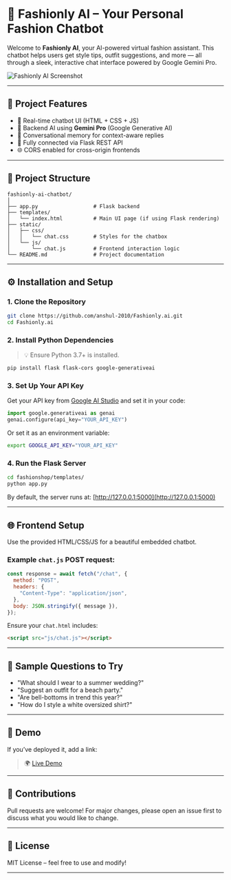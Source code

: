 # 👗 Fashionly AI – Your Personal Fashion Chatbot

Welcome to **Fashionly AI**, your AI-powered virtual fashion assistant. This chatbot helps users get style tips, outfit suggestions, and more — all through a sleek, interactive chat interface powered by Google Gemini Pro.

![Fashionly AI Screenshot](![image](https://github.com/user-attachments/assets/cfda8cb2-5420-487d-bdf4-49ddc3d01bb0))

---

## 🚀 Project Features

- 💬 Real-time chatbot UI (HTML + CSS + JS)
- 🧠 Backend AI using **Gemini Pro** (Google Generative AI)
- 🔄 Conversational memory for context-aware replies
- 🔗 Fully connected via Flask REST API
- 🌐 CORS enabled for cross-origin frontends

---

## 📁 Project Structure

```
fashionly-ai-chatbot/
│
├── app.py                  # Flask backend
├── templates/
│   └── index.html          # Main UI page (if using Flask rendering)
├── static/
│   ├── css/
│   │   └── chat.css        # Styles for the chatbox
│   └── js/
│       └── chat.js         # Frontend interaction logic
└── README.md               # Project documentation
```

---

## ⚙️ Installation and Setup

### 1. Clone the Repository

```bash
git clone https://github.com/anshul-2010/Fashionly.ai.git
cd Fashionly.ai
```

### 2. Install Python Dependencies

> 💡 Ensure Python 3.7+ is installed.

```bash
pip install flask flask-cors google-generativeai
```

### 3. Set Up Your API Key

Get your API key from [Google AI Studio](https://makersuite.google.com/) and set it in your code:

```python
import google.generativeai as genai
genai.configure(api_key="YOUR_API_KEY")
```

Or set it as an environment variable:
```bash
export GOOGLE_API_KEY="YOUR_API_KEY"
```

### 4. Run the Flask Server

```bash
cd fashionshop/templates/
python app.py
```

By default, the server runs at: [http://127.0.0.1:5000](http://127.0.0.1:5000)

---

## 🌐 Frontend Setup

Use the provided HTML/CSS/JS for a beautiful embedded chatbot.

### Example `chat.js` POST request:
```js
const response = await fetch("/chat", {
  method: "POST",
  headers: {
    "Content-Type": "application/json",
  },
  body: JSON.stringify({ message }),
});
```

Ensure your `chat.html` includes:
```html
<script src="js/chat.js"></script>
```

---

## 🧪 Sample Questions to Try

- "What should I wear to a summer wedding?"
- "Suggest an outfit for a beach party."
- "Are bell-bottoms in trend this year?"
- "How do I style a white oversized shirt?"

---

## 📸 Demo

If you’ve deployed it, add a link:
> 🌍 [Live Demo](https://drive.google.com/file/d/1eKOw3MQyzTjPNpyUniEgQdjEThZmSclI/view?usp=sharing)

---

## 🤝 Contributions

Pull requests are welcome! For major changes, please open an issue first to discuss what you would like to change.

---

## 📜 License

MIT License – feel free to use and modify!

---
